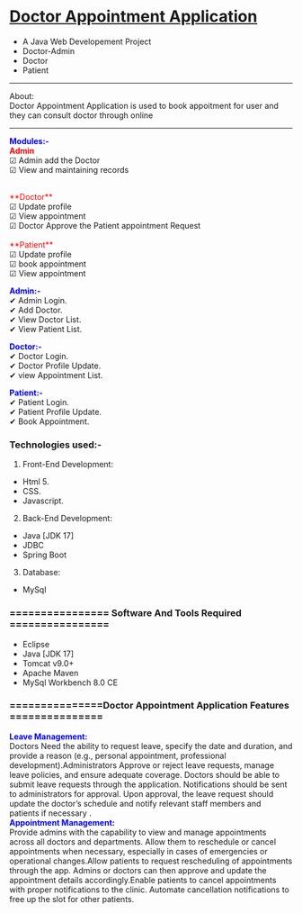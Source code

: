 # <a href="" target="_blank">Doctor Appointment Application</a>
- A Java Web Developement Project
- Doctor-Admin
- Doctor
- Patient

<hr>
<bold>About:</bold><br>
Doctor Appointment Application is used to book appoitment for user and they can consult doctor through online
<hr>

<span style="color:blue">**Modules:-**</span><br>
<span style="color:red">**Admin**</span><br>
<span>&#9745;</span> Admin add the Doctor<br>
<span>&#9745;</span> View and maintaining records<br>

<br>
<span style="color:red">**Doctor**</span><br>
<span>&#9745;</span> Update profile<br>
<span>&#9745;</span> View appointment<br>
<span>&#9745;</span> Doctor Approve the Patient appointment Request <br>

<br>
<span style="color:red">**Patient**</span><br>
<span>&#9745;</span> Update profile<br>
<span>&#9745;</span> book appointment<br>
<span>&#9745;</span> View appointment<br>


<span style="color:blue">**Admin:-**</span><br>
<span>&#10004;</span> Admin Login.<br>
<span>&#10004;</span> Add Doctor.<br>
<span>&#10004;</span> View Doctor List.<br>
<span>&#10004;</span> View Patient List.<br>


<span style="color:blue">**Doctor:-**</span><br>
<span>&#10004;</span> Doctor Login.<br>
<span>&#10004;</span> Doctor Profile Update.<br>
<span>&#10004;</span> view Appointment List.<br>


<span style="color:blue">**Patient:-**</span><br>
<span>&#10004;</span> Patient Login.<br>
<span>&#10004;</span> Patient Profile Update.<br>
<span>&#10004;</span> Book Appointment.<br>



### Technologies used:-
1. Front-End Development:
- Html 5.
- CSS.
- Javascript.

2. Back-End Development:
- Java [JDK 17]
- JDBC
- Spring Boot

3. Database:
- MySql

### ================ Software And Tools Required ================
- Eclipse
- Java [JDK 17]
- Tomcat v9.0+
- Apache Maven
- MySql Workbench 8.0 CE


### ===============Doctor Appointment Application Features ===============

<span style="color:blue">**Leave Management:**</span><br>
    Doctors Need the ability to request leave, specify the date and duration, and provide a reason (e.g., personal
appointment, professional development).Administrators Approve or reject leave requests, manage leave policies, and
ensure adequate coverage. Doctors should be able to submit leave requests through the application.
Notifications should be sent to administrators for approval.
Upon approval, the leave request should update the doctor’s schedule and notify relevant staff members and patients if
necessary
.<br>
<span style="color:blue">**Appointment Management:**</span><br>
Provide admins with the capability to view and manage appointments across all doctors and departments.
Allow them to reschedule or cancel appointments when necessary, especially in cases of emergencies or operational changes.Allow patients to request rescheduling of appointments through the app. Admins or doctors can then approve and update the appointment details accordingly.Enable patients to cancel appointments with proper notifications to the clinic. Automate cancellation notifications to free up the slot for other patients.
<br>
